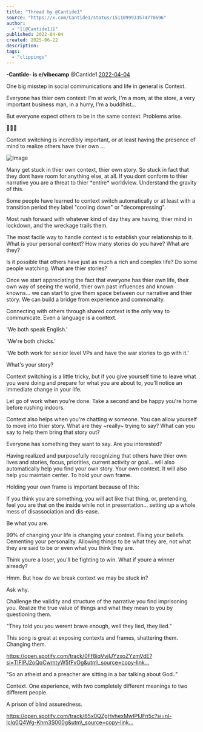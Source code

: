 ```yaml
---
title: "Thread by @Cantide1"
source: "https://x.com/Cantide1/status/1511099933574770696"
author:
  - "[[@Cantide1]]"
published: 2022-04-04
created: 2025-06-22
description:
tags:
  - "clippings"
---
```

**\-Cantīde- is e/vibecamp** @Cantide1 [2022-04-04](https://x.com/Cantide1/status/1511097209223368710)

One big misstep in social communications and life in general is Context.

Everyone has thier own context: I'm at work, I'm a mom, at the store, a very important business man, in a hurry, I'm a buddhist...

But everyone expect others to be in the same context. Problems arise.

🧵🤷‍♂️

Context switching is incredibly important, or at least having the presence of mind to realize others have thier own ...

![Image](https://pbs.twimg.com/media/FPh_O2jX0AsB7ya?format=jpg&name=large)

Many get stuck in thier own context, thier own story. So stuck in fact that they dont have room for anything else, at all. If you dont conform to thier narrative you are a threat to thier \*entire\* worldview. Understand the gravity of this.

Some people have learned to context switch automatically or at least with a transition period they label "cooling down" or "decompressing".

Most rush forward with whatever kind of day they are having, thier mind in lockdown, and the wreckage trails them.

The most facile way to handle context is to establish your relationship to it. What is your personal context? How many stories do you have? What are they?

Is it possible that others have just as much a rich and complex life? Do some people watching. What are thier stories?

Once we start appreciating the fact that everyone has thier own life, their own way of seeing the world, thier own past influences and known knowns... we can start to give them space between our narrative and thier story. We can build a bridge from experience and commonality.

Connecting with others through shared context is the only way to communicate. Even a language is a context.

'We both speak English.'

'We're both chicks.'

'We both work for senior level VPs and have the war stories to go with it.'

What's your story?

Context switching is a little tricky, but if you give yourself time to leave what you were doing and prepare for what you are about to, you'll notice an immediate change in your life.

Let go of work when you're done. Take a second and be happy you're home before rushing indoors.

Context also helps when you're chatting w someone. You can allow yourself to move into thier story. What are they ~really~ trying to say? What can you say to help them bring that story out?

Everyone has something they want to say. Are you interested?

Having realized and purposefully recognizing that others have thier own lives and stories, focus, priorities, current activity or goal... will also automatically help you find your own story. Your own context. It will also help you maintain center. To hold your own frame.

Holding your own frame is important because of this:

If you think you are something, you will act like that thing, or, pretending, feel you are that on the inside while not in presentation... setting up a whole mess of disassociation and dis-ease.

Be what you are.

99% of changing your life is changing your context. Fixing your beliefs. Cementing your personality. Allowing things to be what they are, not what they are said to be or even what you think they are.

Think youre a loser, you'll be fighting to win. What if youre a winner already?

Hmm. But how do we break context we may be stuck in?

Ask why.

Challenge the validity and structure of the narrative you find imprisoning you. Realize the true value of things and what they mean to you by questioning them.

"They told you you werent brave enough, well they lied, they lied."

This song is great at exposing contexts and frames, shattering them. Changing them.

https://open.spotify.com/track/0Ff8iqVvjIJYzxoZYzmVdE?si=TIFlPJ2oQqCwmtyW5fFvOg&utm\_source=copy-link…

"So an atheist and a preacher are sitting in a bar talking about God.."

Context. One experience, with two completely different meanings to two different people.

A prison of blind assuredness.

https://open.spotify.com/track/65x0QZgHvhexMwIPfJFn5c?si=nl-lclq0Q4Wg-Khm3S000g&utm\_source=copy-link…
